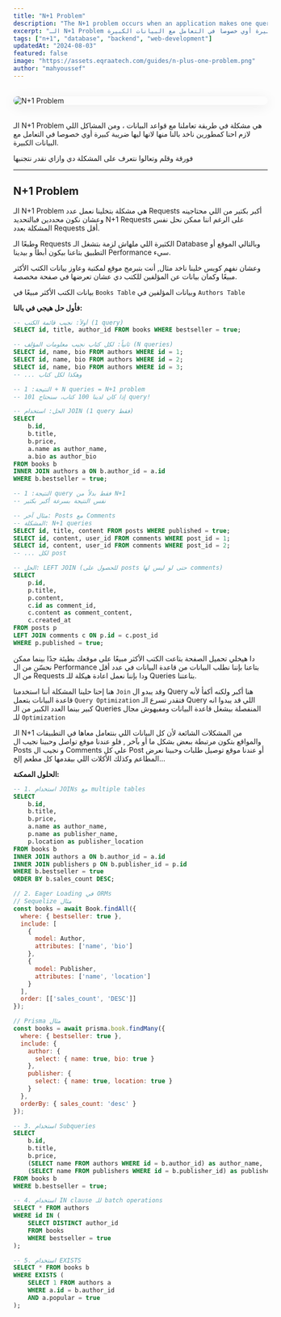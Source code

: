 ```yaml
---
title: "N+1 Problem"
description: "The N+1 problem occurs when an application makes one query to fetch a list, then N additional queries for related data—hurting performance. This guide explains the issue and how to fix it with techniques like eager loading and query optimization."
excerpt: "الـ N+1 Problem هي مشكلة في طريقة تعاملنا مع قواعد البيانات ، ومن المشاكل اللي لازم احنا كمطورين ناخد بالنا منها لانها ليها ضريبة كبيرة أوي خصوصا في التعامل مع البيانات الكبيرة."
tags: ["n+1", "database", "backend", "web-development"]
updatedAt: "2024-08-03"
featured: false
image: "https://assets.eqraatech.com/guides/n-plus-one-problem.png"
author: "mahyoussef"
---
```


<img src="https://assets.eqraatech.com/guides/n-plus-one-problem.png" alt="N+1 Problem" ondragstart="return false;" oncontextmenu="return false;" style="display: block; margin: 2rem auto; border-radius: 1rem; box-shadow: 0 4px 24px 0 rgba(0,0,0,0.08);" />

الـ N+1 Problem هي مشكلة في طريقة تعاملنا مع قواعد البيانات ، ومن المشاكل اللي لازم احنا كمطورين ناخد بالنا منها لانها ليها ضريبة كبيرة أوي خصوصا في التعامل مع البيانات الكبيرة.

فورقة وقلم وتعالوا نتعرف على المشكلة دي وازاي نقدر نتجنبها

---

## N+1 Problem

الـ N+1 Problem هي مشكلة بتخلينا نعمل عدد Requests أكبر بكتير من اللي محتاجينه وعشان نكون محددين فبالتحديد N+1 Requests على الرغم اننا ممكن نحل نفس المشكلة بعدد Requests أقل.

وطبعًا الـ Requests الكثيرة اللي ملهاش لزمة بتشغل الـ Database وبالتالي الموقع أو التطبيق بتاعنا بيكون أبطأ و بيدينا Performance سيء.

وعشان نفهم كويس خلينا ناخد مثال, أنت بتبرمج موقع لمكتبة وعاوز بيانات الكتب الأكثر مبيعًا وكمان بيانات عن المؤلفين للكتب دي عشان تعرضها في صفحة مخصصة.

بيانات الكتب الأكثر مبيعًا في `Books Table` وبيانات المؤلفين في `Authors Table`

**فأول حل هيجي في بالنا:**

<!-- المشكلة (N+1 Queries) -->
```sql
-- أولاً: نجيب قائمة الكتب (1 query)
SELECT id, title, author_id FROM books WHERE bestseller = true;

-- ثانياً: لكل كتاب نجيب معلومات المؤلف (N queries)
SELECT id, name, bio FROM authors WHERE id = 1;
SELECT id, name, bio FROM authors WHERE id = 2;
SELECT id, name, bio FROM authors WHERE id = 3;
-- ... وهكذا لكل كتاب

-- النتيجة: 1 + N queries = N+1 problem
-- إذا كان لدينا 100 كتاب، سنحتاج 101 query!
```

<!-- الحل (JOIN) -->
```sql
-- الحل: استخدام JOIN (1 query فقط)
SELECT 
    b.id,
    b.title,
    b.price,
    a.name as author_name,
    a.bio as author_bio
FROM books b
INNER JOIN authors a ON b.author_id = a.id
WHERE b.bestseller = true;

-- النتيجة: 1 query فقط بدلاً من N+1
-- نفس النتيجة بسرعة أكبر بكثير
```

<!-- مثال آخر -->
```sql
-- مثال آخر: Posts مع Comments
-- المشكلة: N+1 queries
SELECT id, title, content FROM posts WHERE published = true;
SELECT id, content, user_id FROM comments WHERE post_id = 1;
SELECT id, content, user_id FROM comments WHERE post_id = 2;
-- ... لكل post

-- الحل: LEFT JOIN (للحصول على posts حتى لو ليس لها comments)
SELECT 
    p.id,
    p.title,
    p.content,
    c.id as comment_id,
    c.content as comment_content,
    c.created_at
FROM posts p
LEFT JOIN comments c ON p.id = c.post_id
WHERE p.published = true;
```

دا هيخلي تحميل الصفحة بتاعت الكتب الأكثر مبيعًا على موقعك بطيئة جدًا بينما ممكن نحسّن من ال Performance بتاعنا بإننا نطلب البيانات من قاعدة البيانات في عدد أقل من ال Requests ودا بإننا نعمل اعادة هيكلة للـ Queries بتاعتنا.

هنا إحنا حلينا المشكلة أننا استخدمنا `Join` وقد يبدو ال Query هنا أكبر ولكنه أكفأ لأنه قاعدة البيانات بتعمل `Query Optimization` فتقدر تسرع الـ Query اللي قد يبدوا انه كبير بينما العدد الكبير من الـ Queries المنفصلة بيشغل قاعدة البيانات ومفيهوش مجال للـ `Optimization`

الـ N+1 من المشكلات الشائعة لأن كل البيانات اللي بنتعامل معاها في التطبيقات والمواقع بتكون مرتبطة ببعض بشكل ما أو بآخر , فلو عندنا موقع تواصل وحبينا نجيب ال Posts و نجيب ال Comments علي كل Post أو عندنا موقع توصيل طلبات وحبينا نعرض المطاعم وكذلك الأكلات اللي بيقدمها كل مطعم إلخ…

**الحلول الممكنة:**

<!-- JOINs -->
```sql
-- 1. استخدام JOINs مع multiple tables
SELECT 
    b.id,
    b.title,
    b.price,
    a.name as author_name,
    p.name as publisher_name,
    p.location as publisher_location
FROM books b
INNER JOIN authors a ON b.author_id = a.id
INNER JOIN publishers p ON b.publisher_id = p.id
WHERE b.bestseller = true
ORDER BY b.sales_count DESC;
```

<!-- Eager Loading -->
```javascript
// 2. Eager Loading في ORMs
// Sequelize مثال
const books = await Book.findAll({
  where: { bestseller: true },
  include: [
    { 
      model: Author,
      attributes: ['name', 'bio']
    },
    { 
      model: Publisher,
      attributes: ['name', 'location']
    }
  ],
  order: [['sales_count', 'DESC']]
});

// Prisma مثال
const books = await prisma.book.findMany({
  where: { bestseller: true },
  include: {
    author: {
      select: { name: true, bio: true }
    },
    publisher: {
      select: { name: true, location: true }
    }
  },
  orderBy: { sales_count: 'desc' }
});
```

<!-- Subqueries & IN -->
```sql
-- 3. استخدام Subqueries
SELECT 
    b.id,
    b.title,
    b.price,
    (SELECT name FROM authors WHERE id = b.author_id) as author_name,
    (SELECT name FROM publishers WHERE id = b.publisher_id) as publisher_name
FROM books b
WHERE b.bestseller = true;

-- 4. استخدام IN clause للـ batch operations
SELECT * FROM authors 
WHERE id IN (
    SELECT DISTINCT author_id 
    FROM books 
    WHERE bestseller = true
);

-- 5. استخدام EXISTS
SELECT * FROM books b
WHERE EXISTS (
    SELECT 1 FROM authors a 
    WHERE a.id = b.author_id 
    AND a.popular = true
);
```
